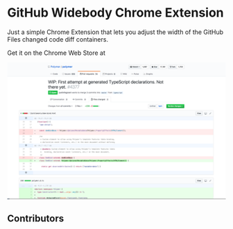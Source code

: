 # GitHub Widebody Chrome Extension

Just a simple Chrome Extension that lets you adjust the width of the GitHub Files changed code diff containers.

Get it on the Chrome Web Store at

<img src="screenshot.png">

## Contributors
